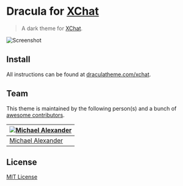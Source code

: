 # Dracula for [XChat](http://xchat.org/)

> A dark theme for [XChat](http://xchat.org/).

![Screenshot](https://draculatheme.com/assets/img/screenshots/xchat.png)

## Install

All instructions can be found at [draculatheme.com/xchat](https://draculatheme.com/xchat).

## Team

This theme is maintained by the following person(s) and a bunch of [awesome contributors](https://github.com/dracula/xchat/graphs/contributors).

[![Michael Alexander](https://avatars3.githubusercontent.com/u/232322?v=3&s=70)](https://github.com/beefsack) |
--- |
[Michael Alexander](https://github.com/beefsack) |

## License

[MIT License](./LICENSE)
